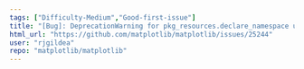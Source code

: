 ```yaml
---
tags: ["Difficulty-Medium","Good-first-issue"]
title: "[Bug]: DeprecationWarning for pkg_resources.declare_namespace usage in mpl_toolkit"
html_url: "https://github.com/matplotlib/matplotlib/issues/25244"
user: "rjgildea"
repo: "matplotlib/matplotlib"
---
```


